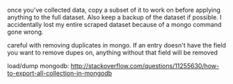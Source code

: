 once you've collected data, copy a subset of it to work on before applying anything to the full dataset.  Also keep a backup of the dataset if possible.  I accidentally lost my entire scraped dataset because of a mongo command gone wrong.

careful with removing duplicates in mongo.  If an entry doesn't have the field you want to remove dupes on, anything without that field will be removed

load/dump mongodb: http://stackoverflow.com/questions/11255630/how-to-export-all-collection-in-mongodb
